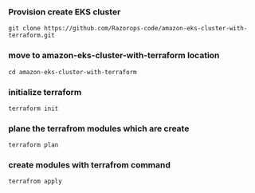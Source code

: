 ### Provision create EKS cluster

``` git clone https://github.com/Razorops-code/amazon-eks-cluster-with-terraform.git       ```

### move to amazon-eks-cluster-with-terraform location

``` cd amazon-eks-cluster-with-terraform        ```

### initialize terraform 

``` terraform init                 ```
### plane the terrafrom modules which are create

``` terraform plan                 ```
### create modules with terrafrom command 

``` terrafrom apply                ```